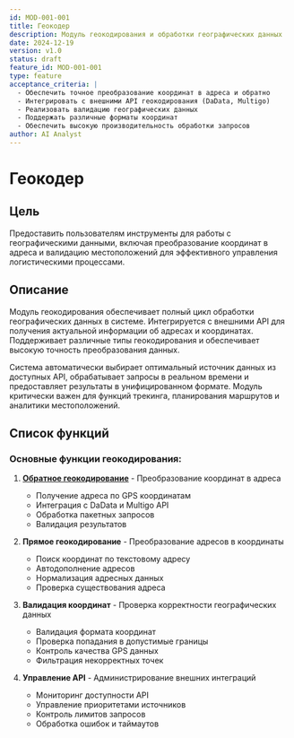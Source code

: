 ```yaml
---
id: MOD-001-001
title: Геокодер
description: Модуль геокодирования и обработки географических данных
date: 2024-12-19
version: v1.0
status: draft
feature_id: MOD-001-001
type: feature
acceptance_criteria: |
  - Обеспечить точное преобразование координат в адреса и обратно
  - Интегрировать с внешними API геокодирования (DaData, Multigo)
  - Реализовать валидацию географических данных
  - Поддержать различные форматы координат
  - Обеспечить высокую производительность обработки запросов
author: AI Analyst
---
```


# Геокодер

## Цель

Предоставить пользователям инструменты для работы с географическими данными, включая преобразование координат в адреса и валидацию местоположений для эффективного управления логистическими процессами.

## Описание

Модуль геокодирования обеспечивает полный цикл обработки географических данных в системе. Интегрируется с внешними API для получения актуальной информации об адресах и координатах. Поддерживает различные типы геокодирования и обеспечивает высокую точность преобразования данных.

Система автоматически выбирает оптимальный источник данных из доступных API, обрабатывает запросы в реальном времени и предоставляет результаты в унифицированном формате. Модуль критически важен для функций трекинга, планирования маршрутов и аналитики местоположений.

## Список функций

### Основные функции геокодирования:

1. **[Обратное геокодирование](./ОбратноеГеокодирование.md)** - Преобразование координат в адреса
   - Получение адреса по GPS координатам
   - Интеграция с DaData и Multigo API
   - Обработка пакетных запросов
   - Валидация результатов

2. **Прямое геокодирование** - Преобразование адресов в координаты
   - Поиск координат по текстовому адресу
   - Автодополнение адресов
   - Нормализация адресных данных
   - Проверка существования адреса

3. **Валидация координат** - Проверка корректности географических данных
   - Валидация формата координат
   - Проверка попадания в допустимые границы
   - Контроль качества GPS данных
   - Фильтрация некорректных точек

4. **Управление API** - Администрирование внешних интеграций
   - Мониторинг доступности API
   - Управление приоритетами источников
   - Контроль лимитов запросов
   - Обработка ошибок и таймаутов 